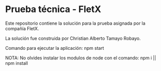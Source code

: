 # Prueba técnica - FletX

Este repositorio contiene la solución para la prueba asignada por la compañía FletX.

La solución fue construida por Christian Alberto Tamayo Robayo.

Comando para ejecutar la aplicación: npm start

NOTA: No olvides instalar los modulos de node con el comando: npm i || npm install